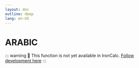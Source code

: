 ```yaml
---
layout: doc
outline: deep
lang: en-US
---
```


# ARABIC

::: warning
🚧 This function is not yet available in IronCalc.
[Follow development here](https://github.com/ironcalc/IronCalc/labels/Functions)
:::